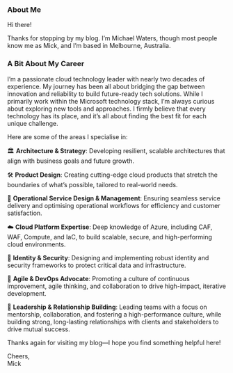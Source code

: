 ### About Me

Hi there!


Thanks for stopping by my blog. I’m Michael Waters, though most people know me as Mick, and I’m based in Melbourne, Australia.

### A Bit About My Career

I’m a passionate cloud technology leader with nearly two decades of experience. My journey has been all about bridging the gap between innovation and reliability to build future-ready tech solutions. While I primarily work within the Microsoft technology stack, I’m always curious about exploring new tools and approaches. I firmly believe that every technology has its place, and it’s all about finding the best fit for each unique challenge.

Here are some of the areas I specialise in:

🏛️ **Architecture & Strategy**: Developing resilient, scalable architectures that align with business goals and future growth.

🛠️ **Product Design**: Creating cutting-edge cloud products that stretch the boundaries of what’s possible, tailored to real-world needs.

🔧 **Operational Service Design & Management**: Ensuring seamless service delivery and optimising operational workflows for efficiency and customer satisfaction.

☁️ **Cloud Platform Expertise**: Deep knowledge of Azure, including CAF, WAF, Compute, and IaC, to build scalable, secure, and high-performing cloud environments.

🔐 **Identity & Security**: Designing and implementing robust identity and security frameworks to protect critical data and infrastructure.

🚀 **Agile & DevOps Advocate**: Promoting a culture of continuous improvement, agile thinking, and collaboration to drive high-impact, iterative development.

👥 **Leadership & Relationship Building**: Leading teams with a focus on mentorship, collaboration, and fostering a high-performance culture, while building strong, long-lasting relationships with clients and stakeholders to drive mutual success.

Thanks again for visiting my blog—I hope you find something helpful here!

Cheers,  
Mick





